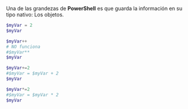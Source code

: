 Una de las grandezas de **PowerShell** es que guarda la información en su tipo nativo: Los objetos. 

```powershell
$myVar = 2
$myVar

$myVar++
# NO funciona
#$myVar**
$myVar

$myVar+=2
#$myVar = $myVar + 2
$myVar

$myVar*=2
#$myVar = $myVar * 2
$myVar
```